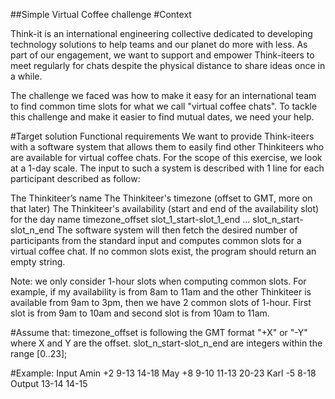 ##Simple Virtual Coffee challenge
#Context


Think-it is an international engineering collective dedicated to developing technology solutions to help teams and our planet do more with less. As part of our engagement, we want to support and empower Think-iteers to meet regularly for chats despite the physical distance to share ideas once in a while.

The challenge we faced was how to make it easy for an international team to find common time slots for what we call "virtual coffee chats". To tackle this challenge and make it easier to find mutual dates, we need your help.

#Target solution
Functional requirements
We want to provide Think-iteers with a software system that allows them to easily find other Thinkiteers who are available for virtual coffee chats. For the scope of this exercise, we look at a 1-day scale. The input to such a system is described with 1 line for each participant described as follow:

The Thinkiteer’s name
The Thinkiteer's timezone (offset to GMT, more on that later)
The Thinkiteer's availability (start and end of the availability slot) for the day
name timezone_offset slot_1_start-slot_1_end ... slot_n_start-slot_n_end
The software system will then fetch the desired number of participants from the standard input and computes common slots for a virtual coffee chat. If no common slots exist, the program should return an empty string.

Note: we only consider 1-hour slots when computing common slots. For example, if my availability is from 8am to 11am and the other Thinkiteer is available from 9am to 3pm, then we have 2 common slots of 1-hour. First slot is from 9am to 10am and second slot is from 10am to 11am.

#Assume that:
timezone_offset is following the GMT format "+X" or "-Y" where X and Y are the offset.
slot_n_start-slot_n_end are integers within the range [0..23];


#Example:
Input
Amin +2 9-13 14-18
May +8 9-10 11-13 20-23
Karl -5 8-18
Output
13-14 14-15
